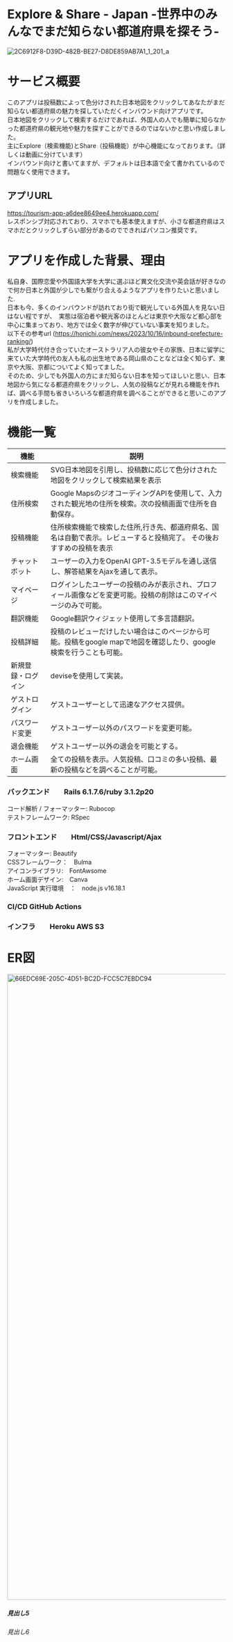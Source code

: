 # Explore & Share - Japan  -世界中のみんなでまだ知らない都道府県を探そう-
![2C6912F8-D39D-482B-BE27-D8DE859AB7A1_1_201_a](https://github.com/kowaken1192/myportfolio-pull-1/assets/125761472/9565747f-58ac-4bb5-9f70-2a2e6490158e)

# サービス概要
このアプリは投稿数によって色分けされた日本地図をクリックしてあなたがまだ知らない都道府県の魅力を探していただくインバウンド向けアプリです。  
日本地図をクリックして検索するだけであれば、外国人の人でも簡単に知らなかった都道府県の観光地や魅力を探すことができるのではないかと思い作成しました。  
主にExplore（検索機能)とShare（投稿機能）が中心機能になっております。（詳しくは動画に分けています）  
インバウンド向けと書いてますが、デフォルトは日本語で全て書かれているので問題なく使用できます。
## アプリURL
https://tourism-app-a6dee8649ee4.herokuapp.com/  
レスポンシブ対応されており、スマホでも基本使えますが、小さな都道府県はスマホだとクリックしずらい部分があるのでできればパソコン推奨です。  　　
# アプリを作成した背景、理由
私自身、国際恋愛や外国語大学を大学に選ぶほど異文化交流や英会話が好きなので何か日本と外国が少しでも繋がり合えるようなアプリを作りたいと思いました.  
日本も今、多くのインバウンドが訪れており街で観光している外国人を見ない日はない程ですが、　実態は宿泊者や観光客のほとんどは東京や大阪など都心部を中心に集まっており、地方では全く数字が伸びていない事実を知りました。  
以下その参考url  (https://honichi.com/news/2023/10/16/inbound-prefecture-ranking/)  
私が大学時代付き合っていたオーストラリア人の彼女やその家族、日本に留学に来ていた大学時代の友人も私の出生地である岡山県のことなどは全く知らず、東京や大阪、京都についてよく知ってました。  
そのため、少しでも外国人の方にまだ知らない日本を知ってほしいと思い、日本地図から気になる都道府県をクリックし、人気の投稿などが見れる機能を作れば、調べる手間も省きいろいろな都道府県を調べることができると思いこのアプリを作成しました。  
# 機能一覧
| 機能           | 説明                                                                                                        |
| -------------- | ----------------------------------------------------------------------------------------------------------- |
| 検索機能       | SVG日本地図を引用し、投稿数に応じて色分けされた地図をクリックして検索結果を表示 |
| 住所検索       | Google MapsのジオコーディングAPIを使用して、入力された観光地の住所を検索。次の投稿画面で住所を自動保存。      |
| 投稿機能       | 住所検索機能で検索した住所,行き先、都道府県名、国名は自動で表示。レビューすると投稿完了。 その後おすすめの投稿を表示                                                                 |
| チャットボット | ユーザーの入力をOpenAI GPT-3.5モデルを通し送信し、解答結果をAjaxを通して表示。                             |
| マイページ     | ログインしたユーザーの投稿のみが表示され、プロフィール画像などを変更可能。投稿の削除はこのマイページのみで可能。 |
| 翻訳機能       | Google翻訳ウィジェット使用して多言語翻訳。                                                                   |
| 投稿詳細       | 投稿のレビューだけしたい場合はこのページから可能。投稿をgoogle mapで地図を確認したり、google検索を行うことも可能。 |
| 新規登録・ログイン | deviseを使用して実装。                                                                                       |
| ゲストログイン | ゲストユーザーとして迅速なアクセス提供。                                                                    |
| パスワード変更 | ゲストユーザー以外のパスワードを変更可能。                                                                   |
| 退会機能       | ゲストユーザー以外の退会を可能とする。                                                                       |
| ホーム画面     | 全ての投稿を表示。人気投稿、口コミの多い投稿、最新の投稿などを調べることが可能。                             |
### バックエンド　　Rails 6.1.7.6/ruby 3.1.2p20  
コード解析 / フォーマッター: Rubocop  
テストフレームワーク: RSpec  
### フロントエンド　　Html/CSS/Javascript/Ajax
フォーマッター: Beautify  
CSSフレームワーク：　Bulma  
アイコンライブラリ:　FontAwsome  
ホーム画面デザイン:　Canva  
JavaScript 実行環境　：　node.js v16.18.1
### CI/CD GitHub Actions
### インフラ　　Heroku AWS S3
# ER図
<img width="1440" alt="66EDC69E-205C-4D51-BC2D-FCC5C7EBDC94" src="https://github.com/kowaken1192/myportfolio-pull-1/assets/125761472/7252677d-6c4a-4819-8304-e986053cd2f4">


##### 見出し5
###### 見出し6
